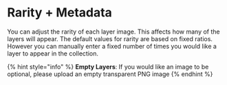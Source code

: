 # Rarity + Metadata

You can adjust the rarity of each layer image. This affects how many of the layers will appear. The default values for rarity are based on fixed ratios. However you can manually enter a fixed number of times you would like a layer to appear in the collection.

{% hint style="info" %}
**Empty Layers**: If you would like an image to be optional, please upload an empty transparent PNG image
{% endhint %}
